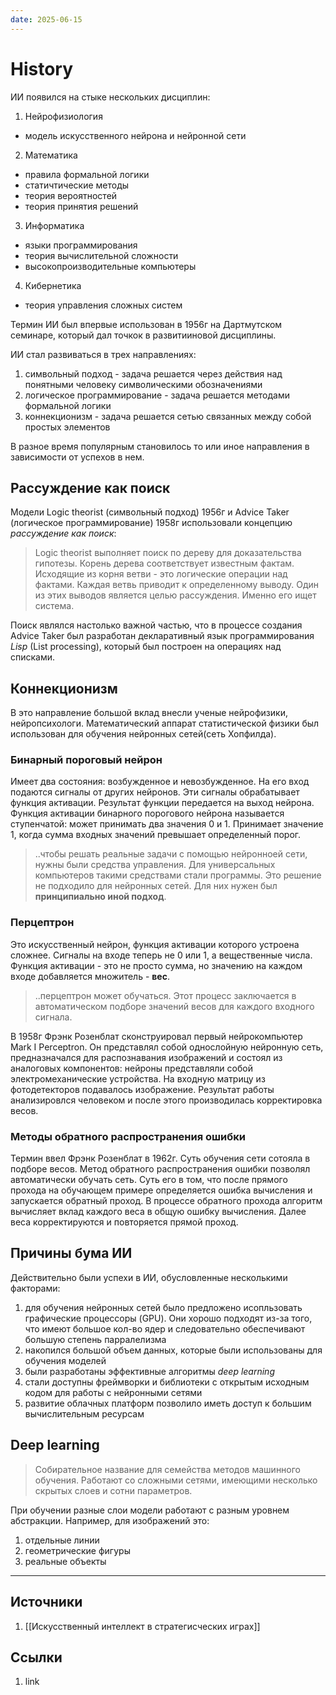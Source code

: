 ```yaml
---
date: 2025-06-15
---
```

# History

ИИ появился на стыке нескольких дисциплин:

1. Нейрофизиология

- модель искусственного нейрона и нейронной сети

2. Математика

- правила формальной логики
- статичтические методы
- теория вероятностей
- теория принятия решений

3. Информатика

- языки программирования
- теория вычислительной сложности
- высокопроизводительные компьютеры

4. Кибернетика

- теория управления сложных систем

Термин ИИ был впервые использован в 1956г на Дартмутском семинаре, который дал точкок в развитииновой дисциплины.

ИИ стал развиваться в трех направлениях:

1. символьный подход - задача решается через действия над понятными человеку символическими обозначениями
1. логическое программирование - задача решается методами формальной логики
1. коннекционизм - задача решается сетью связанных между собой простых элементов

В разное время популярным становилось то или иное направления в зависимости от успехов в нем.

## Рассуждение как поиск

Модели Logic theorist (символьный подход) 1956г и Advice Taker (логическое программирование) 1958г использовали концепцию *рассуждение как поиск*:

> Logic theorist выполняет поиск по дереву для доказательства гипотезы. Корень дерева соответствует известным фактам. Исходящие из корня ветви - это логические операции над фактами. Каждая ветвь приводит к определенному выводу. Один из этих выводов является целью рассуждения. Именно его ищет система.

Поиск являлся настолько важной частью, что в процессе создания Advice Taker был разработан декларативный язык программирования *Lisp* (List processing), который был построен на операциях над списками.

## Коннекционизм

В это направление большой вклад внесли ученые нейрофизики, нейропсихологи. Математический аппарат статистической физики был использован для обучения нейронных сетей(сеть Хопфилда).

### Бинарный пороговый нейрон

Имеет два состояния: возбужденное и невозбужденное. На его вход подаются сигналы от других нейронов. Эти сигналы обрабатывает функция активации. Результат функции передается на выход нейрона. Функция активации бинарного порогового нейрона называется ступенчатой: может принимать два значения 0 и 1. Принимает значение 1, когда сумма входных значений превышает определенный порог.

> ..чтобы решать реальные задачи с помощью нейронноей сети, нужны были средства управления. Для универсальных компьютеров такими средствами стали программы. Это решение не подходило для нейронных сетей. Для них нужен был **принципиально иной подход**.

### Перцептрон

Это искусственный нейрон, функция активации которого устроена сложнее. Сигналы на входе теперь не 0 или 1, а вещественные числа. Функция активации - это не просто сумма, но значению на каждом входе добавляется множитель - **вес**.

> ..перцептрон может обучаться. Этот процесс заключается в автоматическом подборе значений весов для каждого входного сигнала.

В 1958г Фрэнк Розенблат сконструировал первый нейрокомпьютер Mark I Perceptron. Он представлял собой однослойную нейронную сеть, предназначался для распознавания изображений и состоял из аналоговых компонентов: нейроны представляли собой электромеханические устройства. На входную матрицу из фотодетекторов подавалось изображение. Результат работы анализировлся человеком и после этого производилась корректировка весов.

### Методы обратного распространения ошибки

Термин ввел Фрэнк Розенблат в 1962г. Суть обучения сети сотояла в подборе весов. Метод обратного распространения ошибки позволял автоматически обучать сеть. Суть его в том, что после прямого прохода на обучающем примере определяется ошибка вычисления и запускается обратный проход. В процессе обратного прохода алгоритм вычисляет вклад каждого веса в общую ошибку вычисления. Далее веса корректируются и повторяется прямой проход.

## Причины бума ИИ

Действительно были успехи в ИИ, обусловленные несколькими факторами:

1. для обучения нейронных сетей было предложено исопльзовать графические процессоры (GPU). Они хорошо подходят из-за того, что имеют большое кол-во ядер и следовательно обеспечивают большую степень парралелизма
1. накопился большой объем данных, которые были использованы для обучения моделей
1. были разработаны эффективные алгоритмы *deep learning*
1. стали доступны фреймворки и библиотеки с открытым исходным кодом для работы с нейронными сетями
1. развитие облачных платформ позволило иметь доступ к большим вычислительным ресурсам

## Deep learning

> Собирательное название для семейства методов машинного обучения. Работают со сложными сетями, имеющими несколько скрытых слоев и сотни параметров.

При обучении разные слои модели работают с разным уровнем абстракции. Например, для изображений это:

1. отдельные линии
1. геометрические фигуры
1. реальные объекты

---

## Источники

1. [[Искусственный интеллект в стратегисческих играх]]

## Ссылки

1. link
